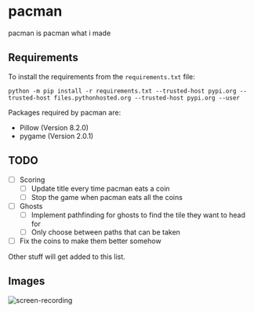# pacman

pacman is pacman what i made

## Requirements

To install the requirements from the `requirements.txt` file:
```
python -m pip install -r requirements.txt --trusted-host pypi.org --trusted-host files.pythonhosted.org --trusted-host pypi.org --user
```

Packages required by pacman are:
- Pillow (Version 8.2.0)
- pygame (Version 2.0.1)

## TODO

- [ ] Scoring
  - [ ] Update title every time pacman eats a coin
  - [ ] Stop the game when pacman eats all the coins
- [ ] Ghosts
  - [ ] Implement pathfinding for ghosts to find the tile they want to head for
  - [ ] Only choose between paths that can be taken
- [ ] Fix the coins to make them better somehow

Other stuff will get added to this list.

## Images

![screen-recording](https://user-images.githubusercontent.com/71032999/123542324-02844100-d741-11eb-9579-f015e66fdac7.gif)


